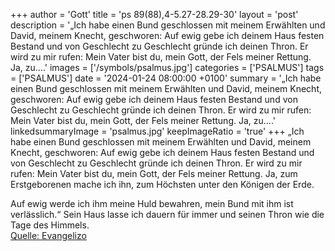 +++
author = 'Gott'
title = 'ps 89(88),4-5.27-28.29-30'
layout = 'post'
description = '„Ich habe einen Bund geschlossen mit meinem Erwählten und David, meinem Knecht, geschworen: Auf ewig gebe ich deinem Haus festen Bestand und von Geschlecht zu Geschlecht gründe ich deinen Thron.  Er wird zu mir rufen: Mein Vater bist du, mein Gott, der Fels meiner Rettung. Ja, zu....'
images = ['/symbols/psalmus.jpg']
categories = ['PSALMUS']
tags = ['PSALMUS']
date = '2024-01-24 08:00:00 +0100'
summary = '„Ich habe einen Bund geschlossen mit meinem Erwählten und David, meinem Knecht, geschworen: Auf ewig gebe ich deinem Haus festen Bestand und von Geschlecht zu Geschlecht gründe ich deinen Thron.  Er wird zu mir rufen: Mein Vater bist du, mein Gott, der Fels meiner Rettung. Ja, zu....'
linkedsummaryImage = 'psalmus.jpg'
keepImageRatio = 'true'
+++
„Ich habe einen Bund geschlossen mit meinem Erwählten und David, meinem Knecht, geschworen:
Auf ewig gebe ich deinem Haus festen Bestand und von Geschlecht zu Geschlecht gründe ich deinen Thron. 
Er wird zu mir rufen: Mein Vater bist du, mein Gott, der Fels meiner Rettung.
Ja, zum Erstgeborenen mache ich ihn, zum Höchsten unter den Königen der Erde.<!--more-->

Auf ewig werde ich ihm meine Huld bewahren, mein Bund mit ihm ist verlässlich.“ 
Sein Haus lasse ich dauern für immer und seinen Thron wie die Tage des Himmels.<br> [Quelle: Evangelizo](https://evangeliumtagfuertag.org/DE/gospel)